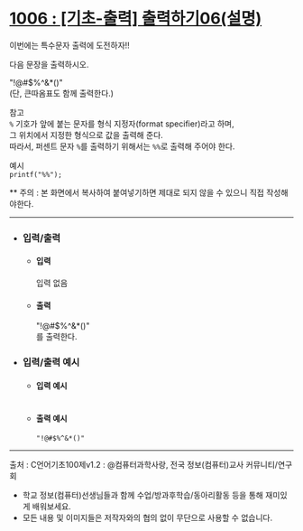# [1006 : [기초-출력] 출력하기06(설명)](http://codeup.kr/problem.php?id=1006)

이번에는 특수문자 출력에 도전하자!!

다음 문장을 출력하시오.

"!@#$%^&*()"
<br />
(단, 큰따옴표도 함께 출력한다.)

참고
<br />
`%` 기호가 앞에 붙는 문자를 형식 지정자(format specifier)라고 하며,
<br />
그 위치에서 지정한 형식으로 값을 출력해 준다.
<br />
따라서, 퍼센트 문자 `%`를 출력하기 위해서는 `%%`로 출력해 주어야 한다.

예시
<br />
`printf("%%");`

** 주의 : 본 화면에서 복사하여 붙여넣기하면 제대로 되지 않을 수 있으니 직접 작성해야한다.

----------------------------------------------
- ### 입력/출력
  - #### 입력

    입력 없음

  - #### 출력
    "!@#$%^&*()"
    <br />
    를 출력한다.

- ### 입력/출력 예시
  - #### 입력 예시
    ```

    ```
  - #### 출력 예시
    ```
    "!@#$%^&*()"
    ```
----------------------------------------------------
출처 : C언어기초100제v1.2 : @컴퓨터과학사랑, 전국 정보(컴퓨터)교사 커뮤니티/연구회
- 학교 정보(컴퓨터)선생님들과 함께 수업/방과후학습/동아리활동 등을 통해 재미있게 배워보세요. 
- 모든 내용 및 이미지들은 저작자와의 협의 없이 무단으로 사용할 수 없습니다.
